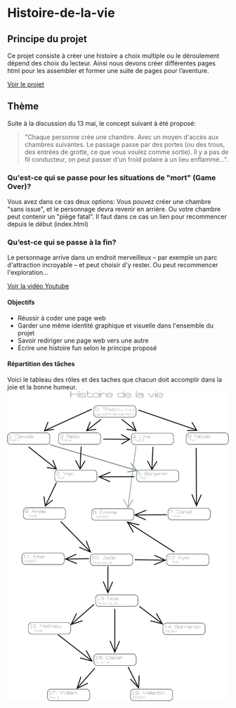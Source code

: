 # Histoire-de-la-vie

## Principe du projet

Ce projet consiste à créer une histoire a choix multiple ou le déroulement dépend des choix du lecteur. Ainsi nous devons créer différentes pages html pour les assembler et former une suite de pages pour l’aventure.

[Voir le projet](https://eracom-id491.github.io/Histoire-de-la-vie/)

## Thème

Suite à la discussion du 13 mai, le concept suivant à été proposé:

> "Chaque personne crée une chambre. Avec un moyen d'accès aux chambres suivantes. Le passage passe par des portes (ou des trous, des entrées de grotte, ce que vous voulez comme sortie). Il y a pas de fil conducteur, on peut passer d'un froid polaire à un lieu enflammé...".

### Qu'est-ce qui se passe pour les situations de "mort" (Game Over)?

Vous avez dans ce cas deux options: Vous pouvez créer une chambre "sans issue", et le personnage devra revenir en arrière. Ou votre chambre peut contenir un "piège fatal". Il faut dans ce cas un lien pour recommencer depuis le début (index.html)

### Qu’est-ce qui se passe à la fin?

Le personnage arrive dans un endroit merveilleux – par exemple un parc d'attraction incroyable – et peut choisir d'y rester. Ou peut recommencer l'exploration...

[Voir la vidéo Youtube](https://www.youtube.com/watch?v=fFTsRmkJLI8&list=PLlfJkWGxh-q0GJvxCRvgDonCTyVW1_ls5&index=1)

#### Objectifs

- Réussir à coder une page web
- Garder une même identité graphique et visuelle dans l'ensemble du projet
- Savoir rediriger une page web vers une autre
- Écrire une histoire fun selon le principe proposé

#### Répartition des tâches

Voici le tableau des rôles et des taches que chacun doit accomplir dans la joie et la bonne humeur.  
![Tableau](tableau2.jpg)
